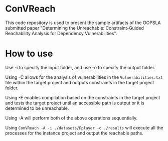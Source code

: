 # ConVReach
This code repository is used to present the sample artifacts of the OOPSLA submitted paper "Determining the Unreachable: Constraint-Guided Reachability Analysis for Dependency Vulnerabilities".

# How to use

Use -i to specify the input folder, and use -o to specify the output folder.

Using -C allows for the analysis of vulnerabilities in the `Vulnerabilities.txt` file within the target project and outputs constraints in the target project folder.

Using -E enables compilation based on the constraints in the target project and tests the target project until an accessible path is output or it is determined to be unreachable.

Using -A will perform both of the above operations sequentially. 

Using `ConVReach -A -i ./datasets/Fplayer -o ./results` will execute all the processes for the instance project and output the reachable paths.

